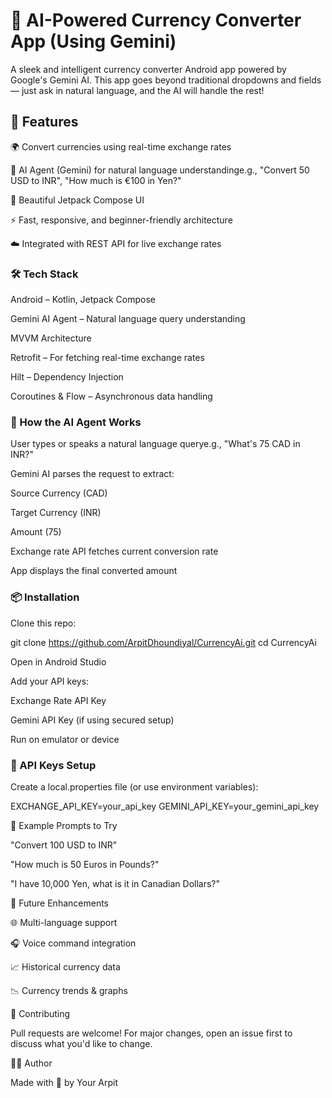 # 💱 AI-Powered Currency Converter App (Using Gemini)

A sleek and intelligent currency converter Android app powered by Google's Gemini AI. This app goes beyond traditional dropdowns and fields — just ask in natural language, and the AI will handle the rest!

## 🚀 Features

🌍 Convert currencies using real-time exchange rates

🧠 AI Agent (Gemini) for natural language understandinge.g., "Convert 50 USD to INR", "How much is €100 in Yen?"

📱 Beautiful Jetpack Compose UI

⚡ Fast, responsive, and beginner-friendly architecture

☁️ Integrated with REST API for live exchange rates

### 🛠️ Tech Stack

Android – Kotlin, Jetpack Compose

Gemini AI Agent – Natural language query understanding

MVVM Architecture

Retrofit – For fetching real-time exchange rates

Hilt – Dependency Injection

Coroutines & Flow – Asynchronous data handling

### 🤖 How the AI Agent Works

User types or speaks a natural language querye.g., "What's 75 CAD in INR?"

Gemini AI parses the request to extract:

Source Currency (CAD)

Target Currency (INR)

Amount (75)

Exchange rate API fetches current conversion rate

App displays the final converted amount


### 📦 Installation

Clone this repo:

git clone https://github.com/ArpitDhoundiyal/CurrencyAi.git
cd CurrencyAi

Open in Android Studio

Add your API keys:

Exchange Rate API Key

Gemini API Key (if using secured setup)

Run on emulator or device

### 🔑 API Keys Setup

Create a local.properties file (or use environment variables):

EXCHANGE_API_KEY=your_api_key
GEMINI_API_KEY=your_gemini_api_key

🧠 Example Prompts to Try

"Convert 100 USD to INR"

"How much is 50 Euros in Pounds?"

"I have 10,000 Yen, what is it in Canadian Dollars?"

🧪 Future Enhancements

🌐 Multi-language support

🎧 Voice command integration

📈 Historical currency data

📉 Currency trends & graphs

🤝 Contributing

Pull requests are welcome! For major changes, open an issue first to discuss what you'd like to change.


👨‍💻 Author

Made with 💙 by Your Arpit

